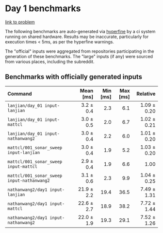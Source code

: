 # Day 1 benchmarks

[link to problem](http://adventofcode.com/2021/day/1)

The following benchmarks are auto-generated via [hyperfine](https://github.com/sharkdp/hyperfine) by a ci system running on shared hardware. Results may be inaccurate, particularly for execution times < 5ms, as per the hyperfine warnings.

The "official" inputs were aggregated from repositories participating in the generation of these benchmarks. The "large" inputs (if any) were sourced from various places, including the subreddit.

## Benchmarks with officially generated inputs
| Command | Mean [ms] | Min [ms] | Max [ms] | Relative |
|:---|---:|---:|---:|---:|
| `lanjian/day_01 input-lanjian` | 3.2 ± 0.4 | 2.3 | 6.1 | 1.09 ± 0.20 |
| `lanjian/day_01 input-mattcl` | 3.0 ± 0.5 | 2.0 | 6.7 | 1.02 ± 0.21 |
| `lanjian/day_01 input-nathanwang2` | 3.0 ± 0.4 | 2.2 | 6.0 | 1.01 ± 0.20 |
| `mattcl/001_sonar_sweep input-lanjian` | 3.0 ± 0.4 | 1.9 | 5.2 | 1.03 ± 0.20 |
| `mattcl/001_sonar_sweep input-mattcl` | 2.9 ± 0.4 | 1.9 | 6.6 | 1.00 |
| `mattcl/001_sonar_sweep input-nathanwang2` | 3.1 ± 0.6 | 2.3 | 9.9 | 1.04 ± 0.25 |
| `nathanwang2/day1 input-lanjian` | 21.9 ± 2.2 | 19.4 | 36.5 | 7.49 ± 1.31 |
| `nathanwang2/day1 input-mattcl` | 22.6 ± 2.7 | 18.9 | 38.2 | 7.72 ± 1.44 |
| `nathanwang2/day1 input-nathanwang2` | 22.0 ± 1.9 | 19.3 | 29.1 | 7.52 ± 1.26 |
